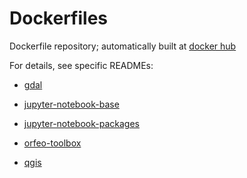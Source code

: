 
# Dockerfiles

Dockerfile repository; automatically built at [docker hub](https://hub.docker.com/u/wessm/)

For details, see specific READMEs:



* [gdal](https://github.com/wessm/Dockerfiles/tree/master/gdal/)

* [jupyter-notebook-base](https://github.com/wessm/Dockerfiles/tree/master/jupyter-notebook-base/)

* [jupyter-notebook-packages](https://github.com/wessm/Dockerfiles/tree/master/jupyter-notebook-packages/)

* [orfeo-toolbox](https://github.com/wessm/Dockerfiles/tree/master/orfeo-toolbox/)

* [qgis](https://github.com/wessm/Dockerfiles/tree/master/qgis/)

